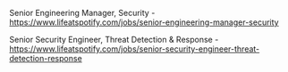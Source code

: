 Senior Engineering Manager, Security - https://www.lifeatspotify.com/jobs/senior-engineering-manager-security

Senior Security Engineer, Threat Detection &amp; Response - https://www.lifeatspotify.com/jobs/senior-security-engineer-threat-detection-response

